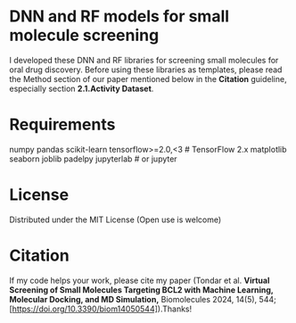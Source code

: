 # DNN and RF models for small molecule screening 
I developed these DNN and RF libraries for screening small molecules for oral drug discovery. 
Before using these libraries as templates, please read the Method section of our paper mentioned below in the **Citation** guideline, especially section **2.1.Activity Dataset**. 

# Requirements
numpy
pandas
scikit-learn
tensorflow>=2.0,<3        # TensorFlow 2.x
matplotlib
seaborn
joblib
padelpy
jupyterlab                # or jupyter

# License
Distributed under the MIT License (Open use is welcome) 

# Citation
If my code helps your work, please cite my paper (Tondar et al. **Virtual Screening of Small Molecules Targeting BCL2 with Machine Learning, Molecular Docking, and MD Simulation,** Biomolecules 2024, 14(5), 544; [https://doi.org/10.3390/biom14050544]).Thanks!
